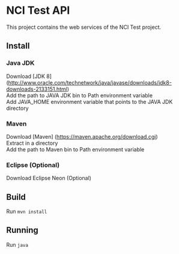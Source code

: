# NCI Test API

This project contains the web services of the NCI Test project.

## Install

### Java JDK
Download [JDK 8] (http://www.oracle.com/technetwork/java/javase/downloads/jdk8-downloads-2133151.html)<br/>
Add the path to JAVA JDK bin to Path environment variable<br/>
Add JAVA_HOME environment variable that points to the JAVA JDK directory<br/>

### Maven
Download [Maven] (https://maven.apache.org/download.cgi)<br/>
Extract in a directory<br/>
Add the path to Maven bin to Path environment variable<br/>

### Eclipse (Optional)
Download Eclipse Neon (Optional)<br/>

## Build

Run 
<code>mvn install</code>

## Running
Run
<code>java</code>
